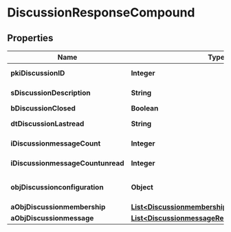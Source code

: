 

# DiscussionResponseCompound

## Properties

Name | Type | Description | Notes
------------ | ------------- | ------------- | -------------
**pkiDiscussionID** | **Integer** | The unique ID of the Discussion | 
**sDiscussionDescription** | **String** | The description of the Discussion | 
**bDiscussionClosed** | **Boolean** | Whether if it&#39;s an closed | 
**dtDiscussionLastread** | **String** | The date the Discussion was last read |  [optional]
**iDiscussionmessageCount** | **Integer** | The count of Attachment. | 
**iDiscussionmessageCountunread** | **Integer** | The count of Attachment. | 
**objDiscussionconfiguration** | **Object** | A Custom Discussionconfiguration Object |  [optional]
**aObjDiscussionmembership** | [**List&lt;DiscussionmembershipResponseCompound&gt;**](DiscussionmembershipResponseCompound.md) |  | 
**aObjDiscussionmessage** | [**List&lt;DiscussionmessageResponseCompound&gt;**](DiscussionmessageResponseCompound.md) |  | 




